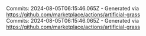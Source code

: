 Commits: 2024-08-05T06:15:46.065Z - Generated via https://github.com/marketplace/actions/artificial-grass
<br>
Commits: 2024-08-05T06:15:46.065Z - Generated via https://github.com/marketplace/actions/artificial-grass
<br>
